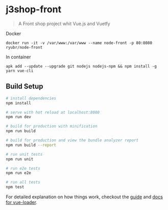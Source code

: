 # j3shop-front

> A Front shop project whit Vue.js and Vuetfy

Docker

    docker run -it -v /var/www:/var/www --name node-front -p 80:8080 ryubr/node-front

In container

    apk add --update --upgrade git nodejs nodejs-npm && npm install -g yarn vue-cli 

## Build Setup

``` bash
# install dependencies
npm install

# serve with hot reload at localhost:8080
npm run dev

# build for production with minification
npm run build

# build for production and view the bundle analyzer report
npm run build --report

# run unit tests
npm run unit

# run e2e tests
npm run e2e

# run all tests
npm test
```

For detailed explanation on how things work, checkout the [guide](http://vuejs-templates.github.io/webpack/) and [docs for vue-loader](http://vuejs.github.io/vue-loader).

